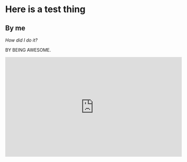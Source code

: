 # Here is a test thing
## By me

*How did I do it?*

BY BEING AWESOME.

<iframe width="560" height="315" src="https://www.youtube-nocookie.com/embed/bRYHiUlzHkU" frameborder="0" allow="autoplay; encrypted-media" allowfullscreen></iframe>

